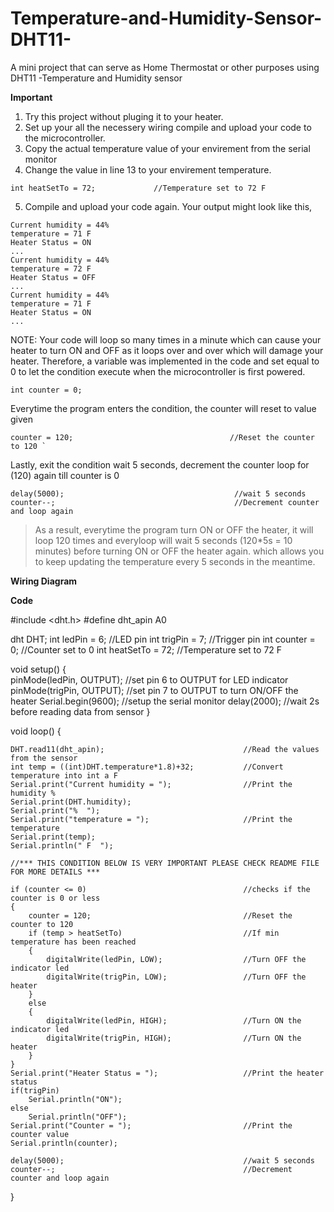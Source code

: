 # Temperature-and-Humidity-Sensor-DHT11-
A mini project that can serve as Home Thermostat or other purposes using DHT11 -Temperature and Humidity sensor

**Important**
1. Try this project without pluging it to your heater.
2. Set up your all the necessery wiring compile and upload your code to the microcontroller. 
3. Copy the actual temperature value of your envirement from the serial monitor
4. Change the value in line 13 to your envirement temperature.
```
int heatSetTo = 72;             //Temperature set to 72 F 
```
5. Compile and upload your code again. 
Your output might look like this,
```
Current humidity = 44%
temperature = 71 F
Heater Status = ON
...
Current humidity = 44%
temperature = 72 F
Heater Status = OFF
...
Current humidity = 44%
temperature = 71 F
Heater Status = ON
...
```
NOTE: Your code will loop so many times in a minute which can cause your heater to turn ON and OFF as it loops over and over which will damage your heater.
Therefore, a variable was implemented in the code and set equal to 0 to let the condition execute when the microcontroller is first powered.
```
int counter = 0; 
```
Everytime the program enters the condition, the counter will reset to value given 
```
counter = 120;                                   //Reset the counter to 120 `
```
Lastly, exit the condition wait 5 seconds, decrement the counter loop for (120) again till counter is 0
```
delay(5000);                                      //wait 5 seconds 
counter--;                                        //Decrement counter and loop again
```
>As a result, everytime the program turn ON or OFF the heater, it will loop 120 times and everyloop will wait 5 seconds (120*5s = 10 minutes) before turning ON or OFF the heater again. which allows you to keep updating the temperature every 5 seconds in the meantime.

**Wiring Diagram**


**Code**

#include <dht.h>
#define dht_apin A0

dht DHT;
int ledPin = 6;                 //LED pin
int trigPin = 7;                //Trigger pin
int counter = 0;                //Counter set to 0
int heatSetTo = 72;             //Temperature set to 72 F 

void setup()
{              
    pinMode(ledPin, OUTPUT);                //set pin 6 to OUTPUT for LED indicator
    pinMode(trigPin, OUTPUT);               //set pin 7 to OUTPUT to turn ON/OFF the heater
    Serial.begin(9600);                     //setup the serial monitor
    delay(2000);                            //wait 2s before reading data from sensor
 }

void loop()
{
 
    DHT.read11(dht_apin);                               //Read the values from the sensor
    int temp = ((int)DHT.temperature*1.8)+32;           //Convert temperature into int a F
    Serial.print("Current humidity = ");                //Print the humidity %
    Serial.print(DHT.humidity);
    Serial.print("%  ");
    Serial.print("temperature = ");                     //Print the temperature
    Serial.print(temp);
    Serial.println(" F  ");
    
    //*** THIS CONDITION BELOW IS VERY IMPORTANT PLEASE CHECK README FILE FOR MORE DETAILS ***
    
    if (counter <= 0)                                   //checks if the counter is 0 or less
    {
        counter = 120;                                  //Reset the counter to 120 
        if (temp > heatSetTo)                           //If min temperature has been reached
        {
            digitalWrite(ledPin, LOW);                  //Turn OFF the indicator led       
            digitalWrite(trigPin, LOW);                 //Turn OFF the heater
        }
        else 
        {
            digitalWrite(ledPin, HIGH);                 //Turn ON the indicator led       
            digitalWrite(trigPin, HIGH);                //Turn ON the heater
        }
    }
    Serial.print("Heater Status = ");                   //Print the heater status 
    if(trigPin) 
        Serial.println("ON");
    else
        Serial.println("OFF");
    Serial.print("Counter = ");                         //Print the counter value
    Serial.println(counter);

    delay(5000);                                        //wait 5 seconds 
    counter--;                                          //Decrement counter and loop again
}
